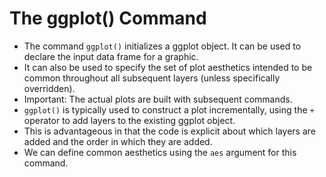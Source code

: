 The ggplot() Command
=====================
- The command `ggplot()` initializes a ggplot object. It can be used to declare the input data frame for a graphic.
- It can also be used to specify the set of plot aesthetics intended to be common throughout all subsequent layers (unless specifically overridden).
- Important: The actual plots are built with subsequent commands.
- `ggplot()` is typically used to construct a plot incrementally, using the `+` operator to add layers to the existing ggplot object.
- This is advantageous in that the code is explicit about which layers are added and the order in which they are added.
- We can define common aesthetics using the `aes` argument for this command.
